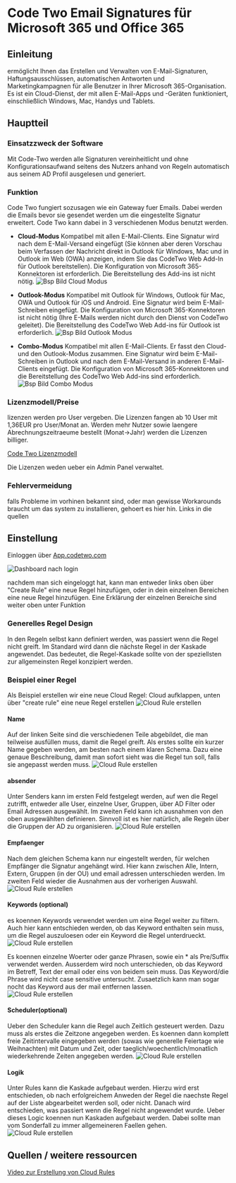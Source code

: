 # Code Two Email Signatures für Microsoft 365 und Office 365

## Einleitung

ermöglicht Ihnen das Erstellen und Verwalten von E-Mail-Signaturen, Haftungsausschlüssen, automatischen Antworten und Marketingkampagnen für alle Benutzer in Ihrer Microsoft 365-Organisation. Es ist ein Cloud-Dienst, der mit allen E-Mail-Apps und -Geräten funktioniert, einschließlich Windows, Mac, Handys und Tablets.

## Hauptteil

### Einsatzzweck der Software

Mit Code-Two werden alle Signaturen vereinheitlicht und ohne Konfigurationsaufwand seitens des Nutzers anhand von Regeln automatisch aus seinem AD Profil ausgelesen und generiert.

### Funktion

Code Two fungiert sozusagen wie ein Gateway fuer Emails. Dabei werden die Emails bevor sie gesendet werden um die eingestellte Signatur erweitert. Code Two kann dabei in 3 verschiedenen Modus benutzt werden.

- **Cloud-Modus**
Kompatibel mit allen E-Mail-Clients. Eine Signatur wird nach dem E-Mail-Versand eingefügt (Sie können aber deren Vorschau beim Verfassen der Nachricht direkt in Outlook für Windows, Mac und in Outlook im Web (OWA) anzeigen, indem Sie das CodeTwo Web Add-In für Outlook bereitstellen). Die Konfiguration von Microsoft 365-Konnektoren ist erforderlich. Die Bereitstellung des Add-ins ist nicht nötig.
![Bsp Bild Cloud Modus](/bilder/CodeTwo/cloudmodus.png "cloud Modus")

- **Outlook-Modus**
Kompatibel mit Outlook für Windows, Outlook für Mac, OWA und Outlook für iOS und Android. Eine Signatur wird beim E-Mail-Schreiben eingefügt. Die Konfiguration von Microsoft 365-Konnektoren ist nicht nötig (Ihre E-Mails werden nicht durch den Dienst von CodeTwo geleitet). Die Bereitstellung des CodeTwo Web Add-ins für Outlook ist erforderlich.
![Bsp Bild Outlook Modus](/bilder/CodeTwo/outlookmodus.png "Outlook Modus")

- **Combo-Modus**
Kompatibel mit allen E-Mail-Clients. Er fasst den Cloud- und den Outlook-Modus zusammen. Eine Signatur wird beim E-Mail-Schreiben in Outlook und nach dem E-Mail-Versand in anderen E-Mail-Clients eingefügt. Die Konfiguration von Microsoft 365-Konnektoren und die Bereitstellung des CodeTwo Web Add-ins sind erforderlich.
![Bsp Bild Combo Modus](bilder/CodeTwo/combomodus.png "combo Modus")

### Lizenzmodell/Preise

lizenzen werden pro User vergeben. Die Lizenzen fangen ab 10 User mit 1,36EUR pro User/Monat an.
Werden mehr Nutzer sowie laengere Abrechnungszeitraeume bestellt (Monat->Jahr) werden die Lizenzen billiger.

[Code Two Lizenzmodell](https://www.codetwo.de/email-signatures/preise#scrollTo)

Die Lizenzen weden ueber ein Admin Panel verwaltet.

### Fehlervermeidung

falls Probleme im vorhinen bekannt sind, oder man gewisse Workarounds braucht um das system zu installieren, gehoert es hier hin. Links in die quellen

## Einstellung

Einloggen über [App.codetwo.com](https://app.codetwo.com)

![Dashboard nach login](bilder/CodeTwo/Dashboard.png "Dashboard")

nachdem man sich eingeloggt hat, kann man entweder links oben über "Create Rule" eine neue Regel hinzufügen, oder in dein einzelnen Bereichen eine neue Regel hinzufügen.
Eine Erklärung der einzelnen Bereiche sind weiter oben unter Funktion

### Generelles Regel Design

In den Regeln selbst kann definiert werden, was passiert wenn die Regel nicht greift. Im Standard wird dann  die nächste Regel in der Kaskade angewendet. Das bedeutet, die Regel-Kaskade sollte von der speziellsten zur allgemeinsten Regel konzipiert werden.

### Beispiel einer Regel
Als Beispiel erstellen wir eine neue Cloud Regel:
Cloud aufklappen, unten über "create rule" eine neue Regel erstellen
![Cloud Rule erstellen](bilder/CodeTwo/createRule.png "create rule")

#### Name
Auf der linken Seite sind die verschiedenen Teile abgebildet, die man teilweise ausfüllen muss, damit die Regel greift.
Als erstes sollte ein kurzer Name gegeben werden, am besten nach einem klaren Schema.
Dazu eine genaue Beschreibung, damit man sofort sieht was die Regel tun soll, falls sie angepasst werden muss.
![Cloud Rule erstellen](bilder/CodeTwo/createRuleName.png "create rule")

#### absender
Unter Senders kann im ersten Feld festgelegt werden, auf wen die Regel zutrifft, entweder alle User, einzelne User, Gruppen, über AD Filter oder Email Adressen ausgewählt.
Im zweiten Feld kann ich ausnahmen von den oben ausgewählten definieren.
Sinnvoll ist es hier natürlich, alle Regeln über die Gruppen der AD zu organisieren.
![Cloud Rule erstellen](bilder/CodeTwo/createRuleSenders.png "create rule")

#### Empfaenger
Nach dem gleichen Schema kann nur eingestellt werden, für welchen Empfänger die Signatur angehängt wird. Hier kann zwischen Alle, Intern, Extern, Gruppen (in der OU) und email adressen unterschieden werden.
Im zweiten Feld wieder die Ausnahmen aus der vorherigen Auswahl.
![Cloud Rule erstellen](bilder/CodeTwo/createRuleRecipients.png "create rule")

#### Keywords (optional)
es koennen Keywords verwendet werden um eine Regel weiter zu filtern. Auch hier kann entschieden werden, ob das Keyword enthalten sein muss, um die Regel auszuloesen oder ein Keyword die Regel unterdrueckt.
![Cloud Rule erstellen](bilder/CodeTwo/createRuleKeywords.png "create rule")

Es koennen einzelne Woerter oder ganze Phrasen, sowie ein * als Pre/Suffix verwendet werden. Ausserdem wird noch unterschieden, ob das Keyword im Betreff, Text der email oder eins von beidem sein muss. Das Keyword/die Phrase wird nicht case sensitive untersucht.
Zusaetzlich kann man sogar nocht das Keyword aus der mail entfernen lassen.<br>
![Cloud Rule erstellen](bilder/CodeTwo/createRuleKeywords2.png "create rule")
<br>
#### Scheduler(optional)
Ueber den Scheduler kann die Regel auch Zeitlich gesteuert werden. Dazu muss als erstes die Zeitzone angegeben werden. Es koennen dann komplett freie Zeitintervalle eingegeben werden (sowas wie generelle Feiertage wie Weihnachten) mit Datum und Zeit, oder taeglich/woechentlich/monatlich wiederkehrende Zeiten angegeben werden.
![Cloud Rule erstellen](bilder/CodeTwo/createRuleScheduler.png "create rule")

#### Logik
Unter Rules kann die Kaskade aufgebaut werden. 
Hierzu wird erst entschieden, ob nach erfolgreichem Anweden der Regel die naechste Regel auf der Liste abgearbeitet werden soll, oder nicht.
Danach wird entschieden, was passiert wenn die Regel nicht angewendet wurde.
Ueber dieses Logic koennen nun Kaskaden aufgebaut werden. Dabei sollte man vom Sonderfall zu immer allgemeineren Faellen gehen.
![Cloud Rule erstellen](bilder/CodeTwo/createRuleLogic.png "create rule")


## Quellen / weitere ressourcen

[Video zur Erstellung von Cloud Rules](https://www.youtube.com/watch?v=MKc0JRd0B7s&t=85s)
